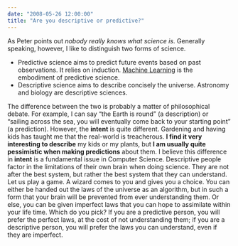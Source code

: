 ```yaml
---
date: "2008-05-26 12:00:00"
title: "Are you descriptive or predictive?"
---
```




As Peter points out <em>nobody really knows what science is</em>. Generally speaking, however, I like to distinguish two forms of science.
- Predictive science aims to predict future events based on past observations. It relies on induction. [Machine Learning](https://en.wikipedia.org/wiki/Machine_Learning) is the embodiment of predictive science.
- Descriptive science aims to describe concisely the universe. Astronomy and biology are descriptive sciences.

The difference between the two is probably a matter of philosophical debate. For example, I can say &ldquo;the Earth is round&rdquo; (a description) or &ldquo;sailing across the sea, you will eventually come back to your starting point&rdquo; (a prediction). However, the __intent__ is quite different. Gardening and having kids has taught me that the real-world is treacherous. __I find it very interesting to describe__ my kids or my plants, but __I am usually quite pessimistic when making predictions__ about them.
I believe this difference in __intent__ is a fundamental issue in Computer Science. Descriptive people factor in the limitations of their own brain when doing science. They are not after the best system, but rather the best system that they can understand.
Let us play a game. A wizard comes to you and gives you a choice. You can either be handed out the laws of the universe as an algorithm, but in such a form that your brain will be prevented from ever understanding them. Or else, you can be given imperfect laws that you can hope to assimilate within your life time. Which do you pick? If you are a predictive person, you will prefer the perfect laws, at the cost of not understanding them; if you are a descriptive person, you will prefer the laws you can understand, even if they are imperfect.

